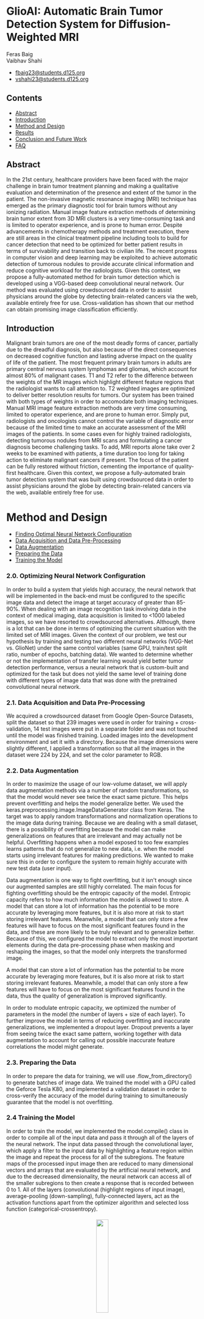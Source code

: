 
# GlioAI: Automatic Brain Tumor Detection System for Diffusion-Weighted MRI

Feras Baig  
Vaibhav Shahi  
* fbaig23@students.d125.org
* vshahi23@students.d125.org  
 

  
  


## Contents

* [Abstract](https://github.com/ferasbg/GlioAI/blob/master/docs/Abstract.md#abstract)
* [Introduction](https://github.com/ferasbg/GlioAI/blob/master/docs/Abstract.md#introduction)
* [Method and Design](https://github.com/ferasbg/GlioAI/blob/master/docs/Abstract.md#method-and-design)
* [Results](https://github.com/ferasbg/GlioAI/blob/master/docs/Abstract.md#results)
* [Conclusion and Future Work](https://github.com/ferasbg/GlioAI/blob/master/docs/Abstract.md#conclusion-and-future-work)
* [FAQ](https://github.com/ferasbg/GlioAI/blob/master/docs/Abstract.md#faq)

## Abstract

In the 21st century, healthcare providers have been faced with the major challenge in brain tumor treatment planning and making a qualitative evaluation and determination of the presence and extent of the tumor in the patient. The non-invasive magnetic resonance imaging (MRI) technique has emerged as the primary diagnostic tool for brain tumors without any ionizing radiation. Manual image feature extraction methods of determining brain tumor extent from 3D MRI clusters is a very time-consuming task and is limited to operator experience, and is prone to human error. Despite advancements in chemotherapy methods and treatment execution, there are still areas in the clinical treatment pipeline including tools to build for cancer detection that need to be optimized for better patient results in terms of survivability and transition back to civilian life. The recent progress in computer vision and deep learning may be exploited to achieve automatic detection of tumorous nodules to provide accurate clinical information and reduce cognitive workload for the radiologists. Given this context, we propose a fully-automated method for brain tumor detection which is developed using a VGG-based deep convolutional neural network. Our method was evaluated using crowdsourced data in order to assist physicians around the globe by detecting brain-related cancers via the web, available entirely free for use. Cross-validation has shown that our method can obtain promising image classification efficiently.

## Introduction

Malignant brain tumors are one of the most deadly forms of cancer, partially due to the dreadful diagnosis, but also because of the direct consequences on decreased cognitive function and lasting adverse impact on the quality of life of the patient. The most frequent primary brain tumors in adults are primary central nervous system lymphomas and gliomas, which account for almost 80% of malignant cases. T1 and T2 refer to the difference between the weights of the MR images which highlight different feature regions that the radiologist wants to call attention to. T2 weighted images are optimized to deliver better resolution results for tumors. Our system has been trained with both types of weights in order to accomodate both imaging techniques. Manual MRI image feature extraction methods are very time consuming, limited to operator experience, and are prone to human error. Simply put, radiologists and oncologists cannot control the variable of diagnostic error because of the limited time to make an accurate assessment of the MRI images of the patients. In some cases even for highly trained radiologists, detecting tumorous nodules from MRI scans and formulating a cancer diagnosis become challenging tasks. To add, MRI reports alone take over 2 weeks to be examined with patients, a time duration too long for taking action to eliminate malignant cancers if present.  The focus of the patient can be fully restored without friction, cementing the importance of quality-first healthcare. Given this context, we propose a fully-automated brain tumor detection system that was built using crowdsourced data in order to assist physicians around the globe by detecting brain-related cancers via the web, available entirely free for use.

# Method and Design
* [Finding Optimal Neural Network Configuration](https://github.com/ferasbg/GlioAI/blob/master/docs/Abstract.md#20-optimizing-neural-network-configuration)
* [Data Acquisition and Data Pre-Processing ](https://github.com/ferasbg/GlioAI/blob/master/docs/Abstract.md#21-data-acquisition-and-data-pre-processing)
* [Data Augmentation](https://github.com/ferasbg/GlioAI/blob/master/docs/Abstract.md#22-data-augmentation)
* [Preparing the Data](https://github.com/ferasbg/GlioAI/blob/master/docs/Abstract.md#23-preparing-the-data)
* [Training the Model](https://github.com/ferasbg/GlioAI/blob/master/docs/Abstract.md#24-training-the-model)

### 2.0. Optimizing Neural Network Configuration

In order to build a system that yields high accuracy, the neural network that will be implemented in the back-end must be configured to the specific image data and detect the image at target accuracy of greater than 85-90%. When dealing with an image recognition task involving data in the context of medical imaging, data acquisition is limited to <1000 labeled images, so we have resorted to crowdsourced alternatives. Although, there is a lot that can be done in terms of optimizing the current situation with the limited set of MRI images. Given the context of our problem, we test our hypothesis by training and testing two different neural networks (VGG-Net vs. GlioNet) under the same control variables (same GPU, train/test split ratio, number of epochs, batching data). We wanted to determine whether or not the implementation of transfer learning would yield better tumor detection performance, versus a neural network that is custom-built and optimized for the task but does not yield the same level of training done with different types of image data that was done with the pretrained convolutional neural network.

### 2.1. Data Acquisition and Data Pre-Processing 
 
We acquired a crowdsourced dataset from Google Open-Source Datasets, split the dataset so that 239 images were used in order for training + cross-validation, 14 test images were put in a separate folder and was not touched until the model was finished training. Loaded images into the development environment and set it with a directory. Because the image dimensions were slightly different, I applied a transformation so that all the images in the dataset were 224 by 224, and set the color parameter to RGB.
 
 
### 2.2. Data Augmentation
 
In order to maximize the usage of our low-volume dataset, we will apply data augmentation methods via a number of random transformations, so that the model would never see twice the exact same picture. This helps prevent overfitting and helps the model generalize better. We used the keras.preprocessing.image.ImageDataGenerator class from Keras. The target was to apply random transformations and normalization operations to the image data during training. Because we are dealing with a small dataset, there is a possibility of overfitting because the model can make generalizations on features that are irrelevant and may actually not be helpful. Overfitting happens when a model exposed to too few examples learns patterns that do not generalize to new data, i.e. when the model starts using irrelevant features for making predictions. We wanted to make sure this in order to configure the system to remain highly accurate with new test data (user input).
 
 
Data augmentation is one way to fight overfitting, but it isn't enough since our augmented samples are still highly correlated. The main focus for fighting overfitting should be the entropic capacity of the model. Entropic capacity refers to how much information the model is allowed to store. A model that can store a lot of information has the potential to be more accurate by leveraging more features, but it is also more at risk to start storing irrelevant features. Meanwhile, a model that can only store a few features will have to focus on the most significant features found in the data, and these are more likely to be truly relevant and to generalize better. Because of this, we configured the model to extract only the most important elements during the data pre-processing phase when masking and reshaping the images, so that the model only interprets the transformed image.


A model that can store a lot of information has the potential to be more accurate by leveraging more features, but it is also more at risk to start storing irrelevant features. Meanwhile, a model that can only store a few features will have to focus on the most significant features found in the data, thus the quality of generalization is improved significantly.

In order to modulate entropic capacity, we optimized the number of parameters in the model (the number of layers + size of each layer). To further improve the model in terms of reducing overfitting and inaccurate generalizations, we implemented a dropout layer. Dropout prevents a layer from seeing twice the exact same pattern, working together with data augmentation to account for calling out possible inaccurate feature correlations the model might generate.


### 2.3. Preparing the Data
 
 In order to prepare the data for training, we will use .flow_from_directory() to generate batches of image data. We trained the model with a GPU called the Geforce Tesla K80, and implemented a validation dataset in order to cross-verify the accuracy of the model during training to simultaneously guarantee that the model is not overfitting.

### 2.4 Training the Model

In order to train the model, we implemented the model.compile() class in order to compile all of the input data and pass it through all of the layers of the neural network. The input data passed through the convolutional layer, which apply a filter to the input data by highlighting a feature region within the image and repeat the process for all of the subregions. The feature maps of the processed input image then are reduced to many dimensional vectors and arrays that are evaluated by the artificial neural network, and due to the decreased dimensionality, the neural network can access all of the smaller subregions to then create a response that is recorded between 0 to 1. All of the layers (convolutional (highlight regions of input image), average-pooling (down-sampling), fully-connected layers, act as the activation functions apart from the optimizer algorithm and selected loss function (categorical-crossentropy).
<h4 align="center"> 
  <img src=https://github.com/ferasbg/glio.ai/blob/master/media/malignant%20nodules.png width="25%"><br/>Figure 1: Malignant Nodules of the Head MRI Scans
</h4> 

## Results

The optimized convolutional neural network performed at greater than 90% accuracy with thousands of images, while the other neural network with no pretrained nodes performed at a mere 60-70% accuracy.


## Conclusion

* Given that we can precisely automate the process of detecting whether a brain tumor is present in a patient or not, while simultaneously accompanying it with an easy-to-use user interface (for the doctor + patient), hospitals and patients will be able to simplify their workflow for detecting anomalies much earlier and are able to capture it with precision without having to sacrifice accuracy.

* To further add, healthcare providers will be able to adjacently use applications that are built on top of the rapidly evolving tech infrastructure for care delivery with less friction of accessibility and utilization (via web).

* There are many improvements to make within the models themselves to account for more diverse and unpredictable anomalies, which can be effectively improved in a cost-effective manner via generating more patient data to train the model using GANs.

* In this coming decade (2020-2029), the necessity for automation within care delivery will hopefully be deployed at scale, putting the core central focus of the patient back into the hands of the care providers, while lining up monetary incentives for all parties involved via an inverse system between efficiency and cost with automation.

## Improvements

* I: App
* II: Neural Network Architecture
* III: Web Platform Engineering
* IV: Reflection

### App
* Add sign-up page for users
* build API so medical developers can integrate the prognosis tool into their applications
* Add additional action buttons to allow patient to take action on prognosis (via booking appointments, getting directions to local clinical spaces)
* Build out CRUD properties for user profile and action buttons in terms of adding notes feature on the web page, etc.
### Neural Network Architecture
* Build General Adversarial Network in order to compensate for scaling data augmentation methods to generate diverse sets of medical data to train the model
* Build feature that outlines the tumor-infected nodules for the radiologist in order to prevent accidental treatment for healthy tissues in the brain
* Build additional neural network that can allow for more types of patient output (via fetched patient data to construct the final diagnostic assessment in order to prevent narrow-based diagnosis, which is why GlioAI is a diagnostic tool that still needs to be utilized by trained radiologists that can piece together elements of further abstraction along with image-based diagnostic assessment in order to yield optimized results.

### Web Platform Engineering
* Build out crowdsourcing platform so users (certified doctors who are verified via medical school email) can assist with machine-based diagnostic decisions (crowdsourcing platform for brain cancer detection (initial MVP, scale and branch out to other specialties later)
* Incentivize (platform) users with app-specific crypto tokens to reward them in proportion to the amount of value they export to assist in helping other physicians with making a prognosis etc.
### Reflection
* Given the current state that the model itself has been trained on a limited set(s) of patient MRI images with great accuracy, there is alot of area for improvement in terms of deploying extensive data augmentation (diversity of input image data for training), feature design, and overall application engineering and usability.
## Future Work
* I: Main Focus for the Future
* II: Developmental Scope for 2020s
* III: Reflection on Targets
# Phase I: Build Crowdsourcing Protocols for Doctors in Need of Diagnostic Feedback

* The future of GlioAI lies in the idea of turning into a decentralized and pseudononymous crowdsourcing platform for medical practicioners and verified physicians and healthcare providers within the context of deep-knowledge tasks to further prune outputs from machines & automated systems ranging in disease detection and other areas in health.

* Build a platform that can distribute high-value work (aggregation of feedback from board-certified doctors)

* Game design mechanisms can be built out within the crowdsourcing platform in order to line up incentives for users to offer verified feedback that gets simultaneously ranked.

* Propagandistic behaviors cannot occur because of the account verification process in order to create content or rank/upvote other posts (containment + authentication-based friction).

* Enhancing treatment results via crowdsourcing platform specifically for verified doctors and healthcare providers (verified via school email + State ID)

* Integrate gig-based cryptoeconomic mechanisms in order to incentivize (digital) teledoctors to be able to easily generate income via telemedicine tasks to ensure accuracy of diagnosis within timely conditions via providing direct emotional support + answer questions and make clarifications.

* Crowdsourcing platform + machines = data-driven digital healthcare ecosystem

# Phase II: Working With Tangible Atoms to Deploy Network for Shipping Treatments
* Long term down the road, we can monetize in the future after productionization, and further deploy use of these systems by integrating drones to ship treatment medicine with tutorials on the web platform (goal is to make treatment methods open source and qualitatively aggregated together by verified doctors, also self-improving mechanism in terms of data and understanding)

# Project OKRS
* Refine backend system via building out external GAN via Tensorflow (generator + discriminator) in order to improve data that the neural network is trained on (by generating synthetic images that are able to account for far more anomalies involving Head MRI Scans, thus improving diversity of image data the model has been trained with

* Allow users to book appointments with local doctors and overhead hospital in-patient management in local healthcare facilities with google maps API

* Build platform with verification features built in to allow doctors to recieve feedback on content they post to designated specialties (ex = imaging --> brain tumors, hemorrhage, etc.)

* Build site that can sustain high-traffic load with all features built into platform

## FAQ 

Because the competition is taking place in a virtual manner, here are some questions we figured you may have been wondering about!

**Why did you make this innovation, and how much would it cost?**
 
* That’s a great question. We built this system because we wanted to alleviate the pain points that physicians and radiologists face when making a treatment diagnosis given the extremely limited time they have to do so coupled with a high volume of patients. 
* If we can accelerate the process of detecting the presence of tumors themselves, we can allow physicians to have the ability to make more time to truly be there for their patient.
* It would cost virtually nothing for the user except internet bandwidth costs for web searches routed from ISP. Essentially anyone who is able to generate an image of a head MRI scan from their local hospital or clinical office can use this system, and it’s as simple as dragging and dropping the image to receive the diagnosis. 


## References

* [Very Deep Convolutional Networks for Large-Scale Image Recognition](https://arxiv.org/pdf/1409.1556.pdf)

* [Brain MRI Images for Brain Tumor Detection](https://www.kaggle.com/navoneel/brain-mri-images-for-brain-tumor-detection)

* [Deep Radiomics for Brain Tumor Detection and Classification from Multi-Sequence MRI](https://arxiv.org/abs/1903.09240)

* [CrowdBC: A Blockchain-based Decentralized Framework for Crowdsourcing](https://eprint.iacr.org/2017/444.pdf)

* [Handbook of Neuro-Oncology Neuroimaging](https://www.amazon.com/Handbook-Neuro-Oncology-Neuroimaging-Herbert-Newton-ebook/dp/B01DV7SKZA/ref=sr_1_1?keywords=Handbook+of+Neuro-Oncology+Neuroimaging%5D&qid=1577385706&s=books&sr=1-1)

* [Luigi Pirtoli, Giovanni Luca Gravina, Antonio Giordano (eds.) - Radiobiology of Glioblastoma_ Recent Advances and Related Pathobiology](https://www.amazon.com/Radiobiology-Glioblastoma-Advances-Pathobiology-Pathology-ebook/dp/B01GPJPJ2I/ref=sr_1_1?keywords=Radiobiology+of+Glioblastoma_+Recent+Advances+and+Related+Pathobiology&qid=1577385668&s=books&sr=1-1)

* [Advances in Biology and Treatment of Glioblastoma](https://www.amazon.com/Advances-Biology-Treatment-Glioblastoma-Research-ebook/dp/B073LLJJ6B/ref=sr_1_1?keywords=Advances+in+Biology+and+Treatment+of+Glioblastoma&qid=1577385631&s=books&sr=1-1)

* [Glioblastoma_ Molecular Mechanisms of Pathogenesis and Current Therapeutic Strategies](https://www.amazon.com/Glioblastoma-Mechanisms-Pathogenesis-Therapeutic-Strategies-ebook/dp/B008BB7URG/ref=sr_1_1?keywords=Glioblastoma_+Molecular+Mechanisms+of+Pathogenesis+and+Current+Therapeutic+Strategies&qid=1577385586&s=books&sr=1-1)
